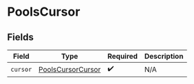 # PoolsCursor


## Fields

| Field                                                         | Type                                                          | Required                                                      | Description                                                   |
| ------------------------------------------------------------- | ------------------------------------------------------------- | ------------------------------------------------------------- | ------------------------------------------------------------- |
| `cursor`                                                      | [PoolsCursorCursor](../../models/shared/PoolsCursorCursor.md) | :heavy_check_mark:                                            | N/A                                                           |